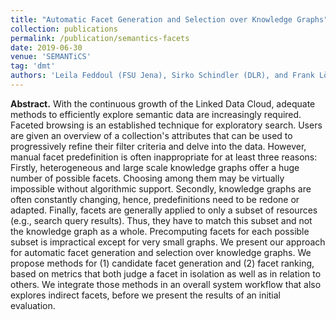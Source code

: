 ```yaml
---
title: "Automatic Facet Generation and Selection over Knowledge Graphs"
collection: publications
permalink: /publication/semantics-facets
date: 2019-06-30
venue: 'SEMANTiCS'
tag: 'dmt'
authors: 'Leila Feddoul (FSU Jena), Sirko Schindler (DLR), and Frank Löffler (FSU Jena)'
---
```


**Abstract.** With the continuous growth of the Linked Data Cloud, adequate methods to efficiently explore semantic data are increasingly required. Faceted browsing is an established technique for exploratory search. Users are given an overview of a collection's attributes that can be used to progressively refine their filter criteria and delve into the data. However, manual facet predefinition is often inappropriate for at least three reasons: Firstly, heterogeneous and large scale knowledge graphs offer a huge number of possible facets. Choosing among them may be virtually impossible without algorithmic support. Secondly, knowledge graphs are often constantly changing, hence, predefinitions need to be redone or adapted. Finally, facets are generally applied to only a subset of resources (e.g., search query results). Thus, they have to match this subset and not the knowledge graph as a whole. Precomputing facets for each possible subset is impractical except for very small graphs. We present our approach for automatic facet generation and selection over knowledge graphs. We propose methods for (1) candidate facet generation and (2) facet ranking, based on metrics that both judge a facet in isolation as well as in relation to others. We integrate those methods in an overall system workflow that also explores indirect facets, before we present the results of an initial evaluation.

